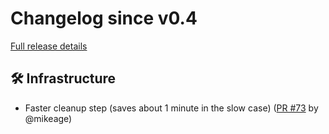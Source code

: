 # Changelog since v0.4

[Full release details](https://github.com/icosa-foundation/open-blocks/compare/v0.4...90d61996a9056fe182d66f41872e5229688c0df9)

## 🛠️ Infrastructure

- Faster cleanup step (saves about 1 minute in the slow case) ([PR #73](https://github.com/icosa-foundation/open-blocks/pull/73) by @mikeage)





